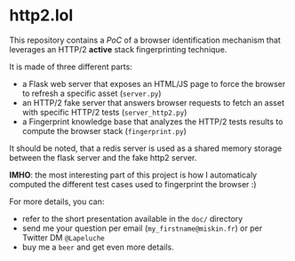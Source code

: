 # http2.lol

This repository contains a *PoC* of a browser identification mechanism that leverages an HTTP/2 **active** stack fingerprinting technique.

It is made of three different parts:

* a Flask web server that exposes an HTML/JS page to force the browser to refresh a specific asset (`server.py`)
* an HTTP/2 fake server that answers browser requests to fetch an asset with specific HTTP/2 tests (`server_http2.py`)
* a Fingerprint knowledge base that analyzes the HTTP/2 tests results to compute the browser stack (`fingerprint.py`)

It should be noted, that a redis server is used as a shared memory storage between the flask server and the fake http2 server.

**IMHO**: the most interesting part of this project is how I automaticaly computed the different test cases used to fingerprint the browser :) 

For more details, you can:

* refer to the short presentation available in the `doc/` directory
* send me your question per email (`my_firstname@miskin.fr`) or per Twitter DM `@Lapeluche`
* buy me a `beer` and get even more details.
